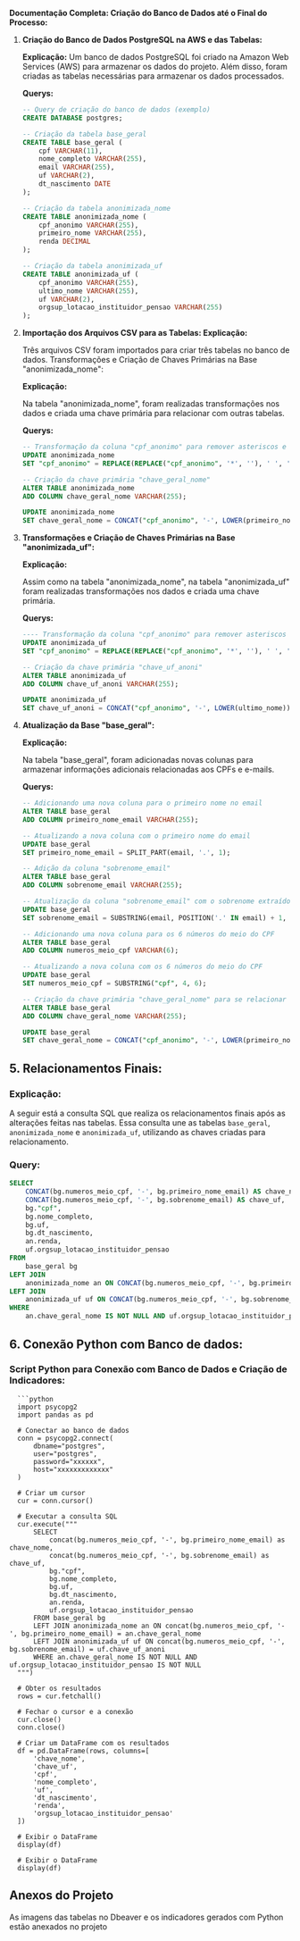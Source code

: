 **Documentação Completa: Criação do Banco de Dados até o Final do Processo:**

1. **Criação do Banco de Dados PostgreSQL na AWS e das Tabelas:**

   **Explicação:**
   Um banco de dados PostgreSQL foi criado na Amazon Web Services (AWS) para armazenar os dados do projeto. Além disso, foram criadas as tabelas necessárias para armazenar os dados processados.

   **Querys:**
   ```sql
   -- Query de criação do banco de dados (exemplo)
   CREATE DATABASE postgres;

   -- Criação da tabela base_geral
   CREATE TABLE base_geral (
       cpf VARCHAR(11),
       nome_completo VARCHAR(255),
       email VARCHAR(255),
       uf VARCHAR(2),
       dt_nascimento DATE 
   );

   -- Criação da tabela anonimizada_nome
   CREATE TABLE anonimizada_nome (
       cpf_anonimo VARCHAR(255),
       primeiro_nome VARCHAR(255),
       renda DECIMAL
   );

   -- Criação da tabela anonimizada_uf
   CREATE TABLE anonimizada_uf (
       cpf_anonimo VARCHAR(255),
       ultimo_nome VARCHAR(255),
       uf VARCHAR(2),
       orgsup_lotacao_instituidor_pensao VARCHAR(255)
   );

2. **Importação dos Arquivos CSV para as Tabelas: Explicação:**

    Três arquivos CSV foram importados para criar três tabelas no banco de dados.
    Transformações e Criação de Chaves Primárias na Base "anonimizada_nome":
    
    **Explicação:**
    
    Na tabela "anonimizada_nome", foram realizadas transformações nos dados e criada uma chave primária para relacionar com outras tabelas.

    **Querys:**
    ```sql
    -- Transformação da coluna "cpf_anonimo" para remover asteriscos e espaços em branco
    UPDATE anonimizada_nome
    SET "﻿cpf_anonimo" = REPLACE(REPLACE("﻿cpf_anonimo", '*', ''), ' ', '');
    
    -- Criação da chave primária "chave_geral_nome"
    ALTER TABLE anonimizada_nome
    ADD COLUMN chave_geral_nome VARCHAR(255);
    
    UPDATE anonimizada_nome
    SET chave_geral_nome = CONCAT("﻿cpf_anonimo", '-', LOWER(primeiro_nome));
    ```
    
3. **Transformações e Criação de Chaves Primárias na Base "anonimizada_uf":**

    **Explicação:**
    
    Assim como na tabela "anonimizada_nome", na tabela "anonimizada_uf" foram realizadas transformações nos dados e criada uma chave primária.

    **Querys:**
    ```sql
    ---- Transformação da coluna "cpf_anonimo" para remover asteriscos e espaços em branco
    UPDATE anonimizada_uf
    SET "﻿cpf_anonimo" = REPLACE(REPLACE("﻿cpf_anonimo", '*', ''), ' ', '');
    
    -- Criação da chave primária "chave_uf_anoni"
    ALTER TABLE anonimizada_uf
    ADD COLUMN chave_uf_anoni VARCHAR(255);
    
    UPDATE anonimizada_uf
    SET chave_uf_anoni = CONCAT("﻿cpf_anonimo", '-', LOWER(ultimo_nome));
    ```

4. **Atualização da Base "base_geral":**

    **Explicação:**
    
    Na tabela "base_geral", foram adicionadas novas colunas para armazenar informações adicionais relacionadas aos CPFs e e-mails.

    **Querys:**
    ```sql
    -- Adicionando uma nova coluna para o primeiro nome no email
    ALTER TABLE base_geral
    ADD COLUMN primeiro_nome_email VARCHAR(255);

    -- Atualizando a nova coluna com o primeiro nome do email
    UPDATE base_geral
    SET primeiro_nome_email = SPLIT_PART(email, '.', 1);

    -- Adição da coluna "sobrenome_email"
    ALTER TABLE base_geral
    ADD COLUMN sobrenome_email VARCHAR(255);

    -- Atualização da coluna "sobrenome_email" com o sobrenome extraído do endereço de e-mail
    UPDATE base_geral
    SET sobrenome_email = SUBSTRING(email, POSITION('.' IN email) + 1, POSITION('@' IN email) - POSITION('.' IN email) - 1);

    -- Adicionando uma nova coluna para os 6 números do meio do CPF
    ALTER TABLE base_geral
    ADD COLUMN numeros_meio_cpf VARCHAR(6);

    -- Atualizando a nova coluna com os 6 números do meio do CPF
    UPDATE base_geral
    SET numeros_meio_cpf = SUBSTRING("﻿cpf", 4, 6);

    -- Criação da chave primária "chave_geral_nome" para se relacionar com anonimizada_nome
    ALTER TABLE base_geral
    ADD COLUMN chave_geral_nome VARCHAR(255);

    UPDATE base_geral
    SET chave_geral_nome = CONCAT("﻿cpf_anonimo", '-', LOWER(primeiro_nome));
    ```
## 5. Relacionamentos Finais:

### Explicação:

A seguir está a consulta SQL que realiza os relacionamentos finais após as alterações feitas nas tabelas. Essa consulta une as tabelas `base_geral`, `anonimizada_nome` e `anonimizada_uf`, utilizando as chaves criadas para relacionamento.

### Query:

```sql
SELECT 
    CONCAT(bg.numeros_meio_cpf, '-', bg.primeiro_nome_email) AS chave_nome,
    CONCAT(bg.numeros_meio_cpf, '-', bg.sobrenome_email) AS chave_uf,
    bg."﻿cpf",
    bg.nome_completo,
    bg.uf,
    bg.dt_nascimento,
    an.renda,
    uf.orgsup_lotacao_instituidor_pensao
FROM 
    base_geral bg 
LEFT JOIN 
    anonimizada_nome an ON CONCAT(bg.numeros_meio_cpf, '-', bg.primeiro_nome_email) = an.chave_geral_nome
LEFT JOIN 
    anonimizada_uf uf ON CONCAT(bg.numeros_meio_cpf, '-', bg.sobrenome_email) = uf.chave_uf_anoni
WHERE 
    an.chave_geral_nome IS NOT NULL AND uf.orgsup_lotacao_instituidor_pensao IS NOT NULL;
```
## 6. Conexão Python com Banco de dados: 

### Script Python para Conexão com Banco de Dados e Criação de Indicadores:


      ```python
      import psycopg2
      import pandas as pd
      
      # Conectar ao banco de dados
      conn = psycopg2.connect(
          dbname="postgres",
          user="postgres",
          password="xxxxxx",
          host="xxxxxxxxxxxxx"
      )
      
      # Criar um cursor
      cur = conn.cursor()
      
      # Executar a consulta SQL
      cur.execute("""
          SELECT 
              concat(bg.numeros_meio_cpf, '-', bg.primeiro_nome_email) as chave_nome,
              concat(bg.numeros_meio_cpf, '-', bg.sobrenome_email) as chave_uf,
              bg."﻿cpf",
              bg.nome_completo,
              bg.uf,
              bg.dt_nascimento,
              an.renda,
              uf.orgsup_lotacao_instituidor_pensao
          FROM base_geral bg 
          LEFT JOIN anonimizada_nome an ON concat(bg.numeros_meio_cpf, '-', bg.primeiro_nome_email) = an.chave_geral_nome
          LEFT JOIN anonimizada_uf uf ON concat(bg.numeros_meio_cpf, '-', bg.sobrenome_email) = uf.chave_uf_anoni
          WHERE an.chave_geral_nome IS NOT NULL AND uf.orgsup_lotacao_instituidor_pensao IS NOT NULL
      """)
      
      # Obter os resultados
      rows = cur.fetchall()
      
      # Fechar o cursor e a conexão
      cur.close()
      conn.close()
      
      # Criar um DataFrame com os resultados
      df = pd.DataFrame(rows, columns=[
          'chave_nome',
          'chave_uf',
          'cpf',
          'nome_completo',
          'uf',
          'dt_nascimento',
          'renda',
          'orgsup_lotacao_instituidor_pensao'
      ])
      
      # Exibir o DataFrame
      display(df)
      
      # Exibir o DataFrame
      display(df)

## Anexos do Projeto
  As imagens das tabelas no Dbeaver e os indicadores gerados com Python estão anexados no projeto
